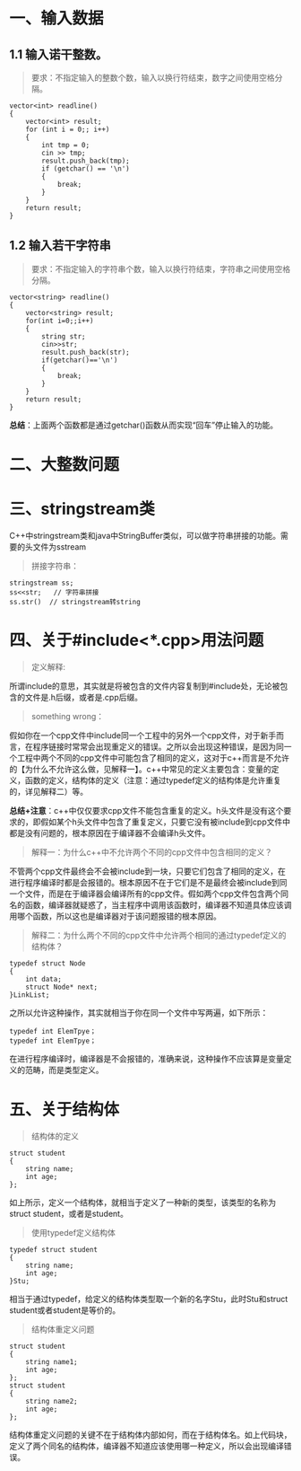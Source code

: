 

# 一、输入数据

## 1.1 输入诺干整数。

> 要求：不指定输入的整数个数，输入以换行符结束，数字之间使用空格分隔。

```
vector<int> readline()
{
	vector<int> result;
	for (int i = 0;; i++)
	{
		int tmp = 0;
		cin >> tmp;
		result.push_back(tmp);
		if (getchar() == '\n')
		{
			break;
		}
	} 
	return result;
}

```

## 1.2 输入若干字符串

> 要求：不指定输入的字符串个数，输入以换行符结束，字符串之间使用空格分隔。

```
vector<string> readline()
{
	vector<string> result;
	for(int i=0;;i++)
	{
        string str;
		cin>>str;
		result.push_back(str);
		if(getchar()=='\n')
		{
			break;
		}
	} 
	return result;
}

```

**总结**：上面两个函数都是通过getchar()函数从而实现“回车”停止输入的功能。

# 二、大整数问题

# 三、stringstream类

C++中stringstream类和java中StringBuffer类似，可以做字符串拼接的功能。需要的头文件为sstream

> 拼接字符串：

```
stringstream ss;
ss<<str;   // 字符串拼接
ss.str()  // stringstream转string
```



# 四、关于#include<*.cpp>用法问题

> 定义解释:

所谓include的意思，其实就是将被包含的文件内容复制到#include处，无论被包含的文件是.h后缀，或者是.cpp后缀。

> something wrong：

假如你在一个cpp文件中include同一个工程中的另外一个cpp文件，对于新手而言，在程序链接时常常会出现重定义的错误。之所以会出现这种错误，是因为同一个工程中两个不同的cpp文件中可能包含了相同的定义，这对于c++而言是不允许的【为什么不允许这么做，见解释一】。c++中常见的定义主要包含：变量的定义，函数的定义，结构体的定义（注意：通过typedef定义的结构体是允许重复的，详见解释二）等。

**总结+注意**：c++中仅仅要求cpp文件不能包含重复的定义。h头文件是没有这个要求的，即假如某个h头文件中包含了重复定义，只要它没有被include到cpp文件中都是没有问题的，根本原因在于编译器不会编译h头文件。



> 解释一：为什么c++中不允许两个不同的cpp文件中包含相同的定义？

不管两个cpp文件最终会不会被include到一块，只要它们包含了相同的定义，在进行程序编译时都是会报错的。根本原因不在于它们是不是最终会被include到同一个文件，而是在于编译器会编译所有的cpp文件。假如两个cpp文件包含两个同名的函数，编译器就疑惑了，当主程序中调用该函数时，编译器不知道具体应该调用哪个函数，所以这也是编译器对于该问题报错的根本原因。

> 解释二：为什么两个不同的cpp文件中允许两个相同的通过typedef定义的结构体？

```
typedef struct Node
{
    int data;
    struct Node* next;
}LinkList;
```

之所以允许这种操作，其实就相当于你在同一个文件中写两遍，如下所示：

```
typedef int ElemTpye；
typedef int ElemTpye；
```

在进行程序编译时，编译器是不会报错的，准确来说，这种操作不应该算是变量定义的范畴，而是类型定义。



# 五、关于结构体

> 结构体的定义

```
struct student
{ 
	string name;
	int age;
};
```

如上所示，定义一个结构体，就相当于定义了一种新的类型，该类型的名称为struct student，或者是student。

> 使用typedef定义结构体

```
typedef struct student
{ 
	string name;
	int age;
}Stu;
```

相当于通过typedef，给定义的结构体类型取一个新的名字Stu，此时Stu和struct student或者student是等价的。

> 结构体重定义问题

```
struct student
{
	string name1;
	int age;
}; 
struct student
{
	string name2;
	int age;
}; 
```

结构体重定义问题的关键不在于结构体内部如何，而在于结构体名。如上代码块，定义了两个同名的结构体，编译器不知道应该使用哪一种定义，所以会出现编译错误。
